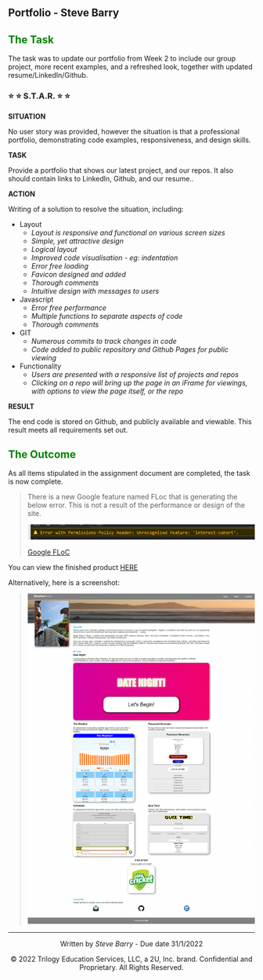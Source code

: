 ## Portfolio - Steve Barry

## <span style="color:green"> The Task</span>

The task was to update our portfolio from Week 2 to include our group project, more recent examples, and a refreshed look, together with updated resume/LinkedIn/Github.

### ⭐ ⭐ S.T.A.R. ⭐ ⭐

**SITUATION**

No user story was provided, however the situation is that a professional portfolio, demonstrating code examples, responsiveness, and design skills.

**TASK**

Provide a portfolio that shows our latest project, and our repos. It also should contain links to LinkedIn, Github, and our resume..


**ACTION**

Writing of a solution to resolve the situation, including:
* Layout
  * *Layout is responsive and functional on various screen sizes*
  * *Simple, yet attractive design*
  * *Logical layout*
  * *Improved code visualisation - eg: indentation*
  * *Error free loading*
  * *Favicon designed and added*
  * *Thorough comments*
  * *Intuitive design with messages to users*
* Javascript
  * *Error free performance*
  * *Multiple functions to separate aspects of code*
  * *Thorough comments*
* GIT
  * *Numerous commits to track changes in code*
  * *Code added to public repository and Github Pages for public viewing*
* Functionality
  * *Users are presented with a responsive list of projects and repos*
  * *Clicking on a repo will bring up the page in an iFrame for viewings, with options to view the page itself, or the repo*

**RESULT**

The end code is stored on Github, and publicly available and viewable. This result meets all requirements set out.



## <span style="color:green"> The Outcome</span>

As all items stipulated in the assignment document are completed, the task is now complete. 

> There is a new Google feature named FLoc that is generating the below error. This is not a result of the performance or design of the site.
> 
> ![Screenshot of Google FLoC error](./assets/images/floc.PNG "Screenshot of Google FLoC error")
> 
> [Google FLoC](https://techcrunch.com/2021/03/30/google-starts-trialling-its-floc-cookie-alternative-in-chrome/)

You can view the finished product [HERE](https://nbs5000.github.io/portfolio_2/)

Alternatively, here is a screenshot:

> ![Screenshot of Portfolio 2 page](./assets/images/screen.png "Screenshot of Portfolio 2 page")

---
<p style="text-align:center;">Written by <span style="font-style:italic">Steve Barry</span> - Due date 31/1/2022</p>

<p style="text-align:center;">© 2022 Trilogy Education Services, LLC, a 2U, Inc. brand. Confidential and Proprietary. All Rights Reserved.</p>
